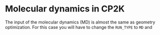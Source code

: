 # Molecular dynamics in CP2K

The input of the molecular dynamics (MD) is almost the same as geometry optimization. For this case you will have to change the `RUN_TYPE` to `MD` and 
